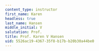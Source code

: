 ```yaml
---
content_type: instructor
first_name: Karen
headless: true
last_name: Hansen
middle_initial: V
salutation: Prof.
title: Prof. Karen V Hansen
uid: 5526ac19-4367-35f8-b17b-b20b30a44be0
---
```

